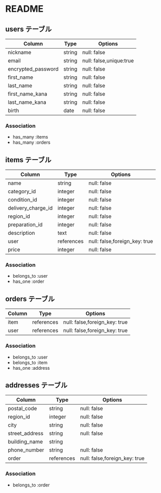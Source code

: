 # README

## users テーブル

| Column             | Type   | Options                |
| ------------------ | ------ | ---------------------- |
| nickname           | string | null: false            |
| email              | string | null: false,unique:true|
| encrypted_password | string | null: false            |
| first_name         | string | null: false            |
| last_name          | string | null: false            |
| first_name_kana    | string | null: false            |
| last_name_kana     | string | null: false            |
| birth              | date   | null: false            |

### Association

- has_many :items
- has_many :orders


## items テーブル

| Column                | Type       | Options                        |
| --------------------- | ---------  | -------------------------------|
| name                  | string     | null: false                    |
| category_id           | integer    | null: false                    |
| condition_id          | integer    | null: false                    |
| delivery_charge_id    | integer    | null: false                    |
| region_id             | integer    | null: false                    |
| preparation_id        | integer    | null: false                    |
| description           | text       | null: false                    |
| user                  | references | null: false,foreign_key: true  |
| price                 | integer    | null: false                    |


### Association

- belongs_to :user
- has_one :order



## orders テーブル

| Column      | Type       | Options                        |
| ------------| ---------- | ------------------------------ |
| item        | references | null: false,foreign_key: true  |
| user        | references | null: false,foreign_key: true  |

### Association

- belongs_to :user
- belongs_to :item
- has_one :address



## addresses テーブル

| Column            | Type       | Options                        |
| ----------------- | ---------- | ------------------------------ |
| postal_code       | string     | null: false                    |
| region_id         | integer    | null: false                    |
| city              | string     | null: false                    |
| street_address    | string     | null: false                    |
| building_name     | string     |                                |
| phone_number      | string     | null: false                    |
| order             | references | null: false,foreign_key: true  |

### Association
- belongs_to :order

